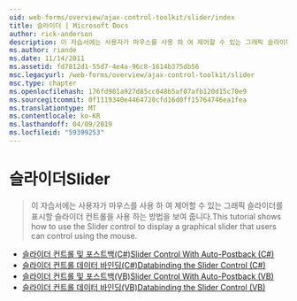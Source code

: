 ```yaml
---
uid: web-forms/overview/ajax-control-toolkit/slider/index
title: 슬라이더 | Microsoft Docs
author: rick-anderson
description: 이 자습서에는 사용자가 마우스를 사용 하 여 제어할 수 있는 그래픽 슬라이더를 표시할 슬라이더 컨트롤을 사용 하는 방법을 보여 줍니다.
ms.author: riande
ms.date: 11/14/2011
ms.assetid: fd7812d1-55d7-4e4a-96c8-1614b375db56
msc.legacyurl: /web-forms/overview/ajax-control-toolkit/slider
msc.type: chapter
ms.openlocfilehash: 176fd901a927d85cc048b5af07afb120d15c70e9
ms.sourcegitcommit: 0f1119340e4464720cfd16d0ff15764746ea1fea
ms.translationtype: MT
ms.contentlocale: ko-KR
ms.lasthandoff: 04/09/2019
ms.locfileid: "59399253"
---
```

# <a name="slider"></a><span data-ttu-id="198a4-103">슬라이더</span><span class="sxs-lookup"><span data-stu-id="198a4-103">Slider</span></span>

> <span data-ttu-id="198a4-104">이 자습서에는 사용자가 마우스를 사용 하 여 제어할 수 있는 그래픽 슬라이더를 표시할 슬라이더 컨트롤을 사용 하는 방법을 보여 줍니다.</span><span class="sxs-lookup"><span data-stu-id="198a4-104">This tutorial shows how to use the Slider control to display a graphical slider that users can control using the mouse.</span></span>


- [<span data-ttu-id="198a4-105">슬라이더 컨트롤 및 포스트백(C#)</span><span class="sxs-lookup"><span data-stu-id="198a4-105">Slider Control With Auto-Postback (C#)</span></span>](using-the-slider-control-with-auto-postback-cs.md)
- [<span data-ttu-id="198a4-106">슬라이더 컨트롤 데이터 바인딩(C#)</span><span class="sxs-lookup"><span data-stu-id="198a4-106">Databinding the Slider Control (C#)</span></span>](databinding-the-slider-control-cs.md)
- [<span data-ttu-id="198a4-107">슬라이더 컨트롤 및 포스트백(VB)</span><span class="sxs-lookup"><span data-stu-id="198a4-107">Slider Control With Auto-Postback (VB)</span></span>](using-the-slider-control-with-auto-postback-vb.md)
- [<span data-ttu-id="198a4-108">슬라이더 컨트롤 데이터 바인딩(VB)</span><span class="sxs-lookup"><span data-stu-id="198a4-108">Databinding the Slider Control (VB)</span></span>](databinding-the-slider-control-vb.md)
